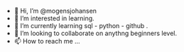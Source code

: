 - 👋 Hi, I’m @mogensjohansen
- 👀 I’m interested in learning.
- 🌱 I’m currently learning sql - python - github .
- 💞️ I’m looking to collaborate on anythng beginners level.
- 📫 How to reach me ...

<!---
mogensjohansen/mogensjohansen is a ✨ special ✨ repository because its `README.md` (this file) appears on your GitHub profile.
You can click the Preview link to take a look at your changes.
--->
